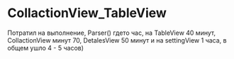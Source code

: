 # CollactionView_TableView
Потратил на выполнение,
Parser() гдето час, 
на TableView 40 минут, 
CollactionView минут 70,
DetalesView 50 минут и на settingView 1 часа,
в общем ушло 4 - 5 часов)


